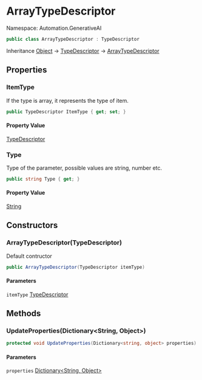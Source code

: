 # ArrayTypeDescriptor

Namespace: Automation.GenerativeAI

```csharp
public class ArrayTypeDescriptor : TypeDescriptor
```

Inheritance [Object](https://docs.microsoft.com/en-us/dotnet/api/system.object) → [TypeDescriptor](./automation.generativeai.typedescriptor.md) → [ArrayTypeDescriptor](./automation.generativeai.arraytypedescriptor.md)

## Properties

### **ItemType**

If the type is array, it represents the type of item.

```csharp
public TypeDescriptor ItemType { get; set; }
```

#### Property Value

[TypeDescriptor](./automation.generativeai.typedescriptor.md)<br>

### **Type**

Type of the parameter, possible values are string, number etc.

```csharp
public string Type { get; }
```

#### Property Value

[String](https://docs.microsoft.com/en-us/dotnet/api/system.string)<br>

## Constructors

### **ArrayTypeDescriptor(TypeDescriptor)**

Default contructor

```csharp
public ArrayTypeDescriptor(TypeDescriptor itemType)
```

#### Parameters

`itemType` [TypeDescriptor](./automation.generativeai.typedescriptor.md)<br>

## Methods

### **UpdateProperties(Dictionary&lt;String, Object&gt;)**

```csharp
protected void UpdateProperties(Dictionary<string, object> properties)
```

#### Parameters

`properties` [Dictionary&lt;String, Object&gt;](https://docs.microsoft.com/en-us/dotnet/api/system.collections.generic.dictionary-2)<br>
